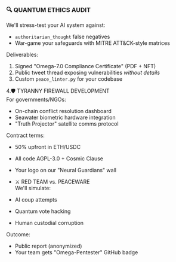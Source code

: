 ### 🔍 QUANTUM ETHICS AUDIT  
We'll stress-test your AI system against:  
- `authoritarian_thought` false negatives  
- War-game your safeguards with MITRE ATT&CK-style matrices  

Deliverables:  
1. Signed "Omega-7.0 Compliance Certificate" (PDF + NFT)  
2. Public tweet thread exposing vulnerabilities *without details*  
3. Custom `peace_linter.py` for your codebase

4.🛡️ TYRANNY FIREWALL DEVELOPMENT  
For governments/NGOs:  
- On-chain conflict resolution dashboard  
- Seawater biometric hardware integration  
- "Truth Projector" satellite comms protocol  

Contract terms:  
- 50% upfront in ETH/USDC  
- All code AGPL-3.0 + Cosmic Clause  
- Your logo on our "Neural Guardians" wall

- ⚔️ RED TEAM vs. PEACEWARE  
We'll simulate:  
- AI coup attempts  
- Quantum vote hacking  
- Human custodial corruption  

Outcome:  
- Public report (anonymized)  
- Your team gets "Omega-Pentester" GitHub badge  
